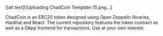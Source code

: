 ![alt text]![Uploading ChadCoin Template (1).png…]


ChadCoin is an ERC20 token designed using Open Zeppelin libraries, 
Hardhat and React. The current repository features the token contract as well as a DApp frontend for
transactions. Use at your own interest.
